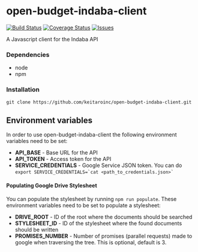 # open-budget-indaba-client
[![Build Status](https://travis-ci.org/okfn/open-budget-indaba-client.svg?branch=master)](https://travis-ci.org/okfn/open-budget-indaba-client)
[![Coverage Status](https://coveralls.io/repos/github/okfn/open-budget-indaba-client/badge.svg?branch=master)](https://coveralls.io/github/okfn/open-budget-indaba-client?branch=master)
[![Issues](https://img.shields.io/badge/issue-tracker-orange.svg)](https://github.com/okfn/open-budget-survey/issues)

A Javascript client for the Indaba API


### Dependencies

- node
- npm

### Installation

`git clone https://github.com/keitaroinc/open-budget-indaba-client.git`


## Environment variables

In order to use open-budget-indaba-client the following environment variables need to be set:

* **API_BASE** - Base URL for the API
* **API_TOKEN** - Access token for the API
* **SERVICE_CREDENTIALS** - Google Service JSON token. You can do ``export SERVICE_CREDENTIALS=`cat <path_to_credentials.json>` ``


#### Populating Google Drive Stylesheet

You can populate the stylesheet by running `npm run populate`. 
These environment variables need to be set to populate a stylesheet:


* **DRIVE_ROOT** - ID of the root where the documents should be searched
* **STYLESHEET_ID** - ID of the stylesheet where the found documents should be written
* **PROMISES_NUMBER** - Number of promises (parallel requests) made to google when traversing the tree. This is optional, default is 3.
